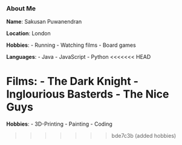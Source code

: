 ### About Me

**Name**: Sakusan Puwanendran

**Location**: London

**Hobbies**:
    - Running
    - Watching films
    - Board games

**Languages**:
    - Java
    - JavaScript
    - Python
<<<<<<< HEAD

**Films**:
    - The Dark Knight
    - Inglourious Basterds
    - The Nice Guys
=======
**Hobbies**:
    - 3D-Printing
    - Painting
    - Coding
>>>>>>> bde7c3b (added hobbies)
